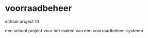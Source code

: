 voorraadbeheer
==============

school project 10

een school project voor het maken van een voorraadbeheer systeem
